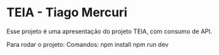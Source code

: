 # TEIA - Tiago Mercuri

Esse projeto é uma apresentação do projeto TEIA, com consumo de API. 

Para rodar o projeto:
Comandos:
npm install
npm run dev
